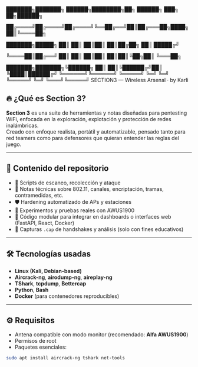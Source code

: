 ███████╗███████╗ ██████╗████████╗██╗ ██████╗ ███╗   ██╗██████╗ 

██╔════╝██╔════╝██╔════╝╚══██╔══╝██║██╔═══██╗████╗  ██║╚════██╗

███████╗█████╗  ██║        ██║   ██║██║   ██║██╔██╗ ██║ █████╔╝

╚════██║██╔══╝  ██║        ██║   ██║██║   ██║██║╚██╗██║ ╚═══██╗

███████╗███████╗╚██████╗   ██║   ██║╚██████╔╝██║ ╚████║██████╔╝
╚══════╝╚══════╝ ╚═════╝   ╚═╝   ╚═╝ ╚═════╝ ╚═╝  ╚═══╝╚═════╝ 
             SECTION3 — Wireless Arsenal · by Karli
             
## 🔥 ¿Qué es Section 3?

**Section 3** es una suite de herramientas y notas diseñadas para pentesting WiFi, enfocada en la exploración, explotación y protección de redes inalámbricas.  
Creado con enfoque realista, portátil y automatizable, pensado tanto para red teamers como para defensores que quieran entender las reglas del juego.

---

## 📂 Contenido del repositorio

- 🎯 Scripts de escaneo, recolección y ataque
- 🧠 Notas técnicas sobre 802.11, canales, encriptación, tramas, contramedidas, etc.
- 🛡️ Hardening automatizado de APs y estaciones
- 🧪 Experimentos y pruebas reales con AWUS1900
- 🧱 Código modular para integrar en dashboards o interfaces web (FastAPI, React, Docker)
- 📁 Capturas `.cap` de handshakes y análisis (solo con fines educativos)

---

## 🛠️ Tecnologías usadas

- **Linux (Kali, Debian-based)**
- **Aircrack-ng**, **airodump-ng**, **aireplay-ng**
- **TShark**, **tcpdump**, **Bettercap**
- **Python**, **Bash**
- **Docker** (para contenedores reproducibles)

---

## ⚙️ Requisitos

- Antena compatible con modo monitor (recomendado: **Alfa AWUS1900**)
- Permisos de root
- Paquetes esenciales:
  
```bash
sudo apt install aircrack-ng tshark net-tools
